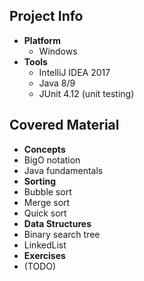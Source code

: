 ## Project Info
* **Platform**
  * Windows
* **Tools**
  * IntelliJ IDEA 2017
  * Java 8/9
  * JUnit 4.12 (unit testing)
## Covered Material
* **Concepts**
* BigO notation
* Java fundamentals
* **Sorting**
* Bubble sort
* Merge sort
* Quick sort
* **Data Structures**
* Binary search tree
* LinkedList
* **Exercises**
* (TODO)

